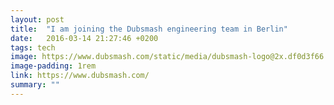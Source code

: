 ```yaml
---
layout: post
title:  "I am joining the Dubsmash engineering team in Berlin"
date:   2016-03-14 21:27:46 +0200
tags: tech
image: https://www.dubsmash.com/static/media/dubsmash-logo@2x.df0d3f66.png
image-padding: 1rem
link: https://www.dubsmash.com/
summary: ""
---
```

